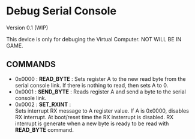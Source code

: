 Debug Serial Console
=====================================
Version 0.1 (WIP)

This device is only for debuging the Virtual Computer. NOT WILL BE IN GAME.

COMMANDS
--------

 - 0x0000 : **READ_BYTE** :
   Sets register A to the new read byte from the serial console link. If there 
   is nothing to read, then sets A to 0.
 - 0x0001 : **SEND_BYTE** :
   Reads register A and send a byte to the serial console link.
 - 0x0002 : **SET_RXINT** :  
   Sets interrupt RX message to A register value. If A is 0x0000, disables RX 
   interrupt. At boot/reset time the RX insterrupt is disabled. RX interrupt is
   generate when a new byte is ready to be read with **READ_BYTE** command.


